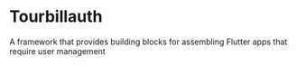 # Tourbillauth
 A framework that provides building blocks for assembling Flutter apps that require user management
